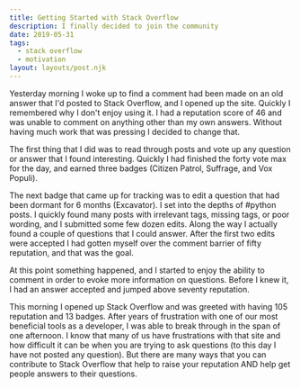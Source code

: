 ```yaml
---
title: Getting Started with Stack Overflow
description: I finally decided to join the community
date: 2019-05-31
tags:
  - stack overflow
  - motivation
layout: layouts/post.njk
---
```

Yesterday morning I woke up to find a comment had been made on an old answer that I'd posted to Stack Overflow, and I opened up the site. Quickly I remembered why I don't enjoy using it. I had a reputation score of 46 and was unable to comment on anything other than my own answers. Without having much work that was pressing I decided to change that.

The first thing that I did was to read through posts and vote up any question or answer that I found interesting. Quickly I had finished the forty vote max for the day, and earned three badges (Citizen Patrol, Suffrage, and Vox Populi).

The next badge that came up for tracking was to edit a question that had been dormant for 6 months (Excavator). I set into the depths of #python posts. I quickly found many posts with irrelevant tags, missing tags, or poor wording, and I submitted some few dozen edits. Along the way I actually found a couple of questions that I could answer. After the first two edits were accepted I had gotten myself over the comment barrier of fifty reputation, and that was the goal.

At this point something happened, and I started to enjoy the ability to comment in order to evoke more information on questions. Before I knew it, I had an answer accepted and jumped above seventy reputation.

This morning I opened up Stack Overflow and was greeted with having 105 reputation and 13 badges. After years of frustration with one of our most beneficial tools as a developer, I was able to break through in the span of one afternoon. I know that many of us have frustrations with that site and how difficult it can be when you are trying to ask questions (to this day I have not posted any question). But there are many ways that you can contribute to Stack Overflow that help to raise your reputation AND help get people answers to their questions.
